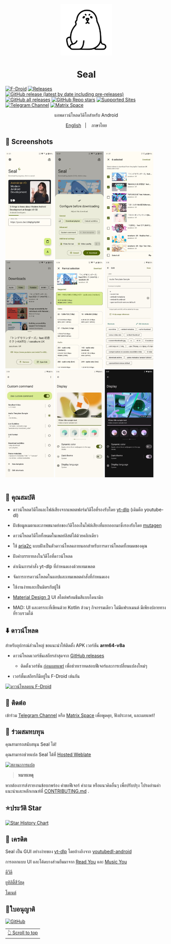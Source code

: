 <div align="center">
<p align="center"> 
	<img src="fastlane/metadata/android/en-US/images/icon.png" width=160 height=160 >
</p>
<h1 align="center">
Seal
</h1>
</div>


[![F-Droid](https://img.shields.io/f-droid/v/vdownloader.svg?logo=F-Droid&color=green&style=flat-square)](https://f-droid.org/en/packages/vdownloader)
[![Releases](https://img.shields.io/github/release/JunkFood02/Seal.svg?logo=github&color=171515&label=stable&style=flat-square)](https://github.com/JunkFood02/Seal/releases/latest)
[![GitHub release (latest by date including pre-releases)](https://img.shields.io/github/v/release/JunkFood02/Seal?include_prereleases&label=preview&logo=github)](https://github.com/JunkFood02/Seal/releases)
[![GitHub all releases](https://img.shields.io/github/downloads/JunkFood02/Seal/total?style=flat-square)](https://github.com/JunkFood02/Seal/releases)
[![GitHub Repo stars](https://img.shields.io/github/stars/JunkFood02/Seal?style=flat-square)](https://github.com/JunkFood02/Seal/stargazers)
[![Supported Sites](https://img.shields.io/badge/Supported-Sites-9cf.svg?style=flat-square)](https://github.com/yt-dlp/yt-dlp/blob/master/supportedsites.md)
[![Telegram Channel](https://img.shields.io/badge/Telegram-Seal-blue?style=flat-square&logo=telegram)](https://t.me/seal_app)
[![Matrix Space](https://img.shields.io/badge/Matrix-Seal-Black?style=flat-square&color=black&logo=matrix)](https://matrix.to/#/#seal-space:matrix.org)


<p align="center">
แอพดาวน์โหลดวิดิโอสำหรับ Android
</p>
<p align="center">
<a href="https://github.com/JunkFood02/Seal/blob/main/README.md">English</a>
&nbsp;&nbsp;| &nbsp;&nbsp;
ภาษาไทย
</p>

</div>

## 📱 Screenshots

<div>
<img src="/fastlane/metadata/android/en-US/images/phoneScreenshots/1.jpg" width="30%" />
<img src="/fastlane/metadata/android/en-US/images/phoneScreenshots/2.jpg" width="30%" />
<img src="/fastlane/metadata/android/en-US/images/phoneScreenshots/3.jpg" width="30%" />
<img src="/fastlane/metadata/android/en-US/images/phoneScreenshots/4.jpg" width="30%" />
<img src="/fastlane/metadata/android/en-US/images/phoneScreenshots/5.jpg" width="30%" />
<img src="/fastlane/metadata/android/en-US/images/phoneScreenshots/6.jpg" width="30%" />
<img src="/fastlane/metadata/android/en-US/images/phoneScreenshots/7.jpg" width="30%" />
<img src="/fastlane/metadata/android/en-US/images/phoneScreenshots/8.jpg" width="30%" />
<img src="/fastlane/metadata/android/en-US/images/phoneScreenshots/9.jpg" width="30%" />
</div>



<br>

## 📖 คุณสมบัติ

 - ดาวน์โหลดวิดีโอและไฟล์เสียงจากแพลตฟอร์มวิดีโอที่รองรับโดย [yt-dlp](https://github.com/yt-dlp/yt-dlp) (เดิมคือ youtube-dl)

 - ฝังข้อมูลเมตาและภาพขนาดย่อของวิดีโอลงในไฟล์เสียงที่แยกออกมาซึ่งรองรับโดย [mutagen](https://github.com/quodlibet/mutagen)

 - ดาวน์โหลดวิดีโอทั้งหมดในเพลย์ลิสต์ได้ด้วยคลิกเดียว

 - ใช้ [aria2c](https://github.com/aria2/aria2) แบบฝังเป็นตัวดาวน์โหลดภายนอกสำหรับการดาวน์โหลดทั้งหมดของคุณ

 - ฝังคำบรรยายลงในวิดีโอที่ดาวน์โหลด

 - ดำเนินการคำสั่ง yt-dlp ที่กำหนดเองด้วยเทมเพลต

 - จัดการการดาวน์โหลดในแอปและเทมเพลตคำสั่งที่กำหนดเอง

 - ใช้งานง่ายและเป็นมิตรกับผู้ใช้

 - [Material Design 3](https://m3.material.io/) UI สไตล์พร้อมธีมสีแบบไดนามิก

 - MAD: UI และตรรกะที่เขียนด้วย Kotlin ล้วนๆ  กิจกรรมเดียว ไม่มีแฟรกเมนต์ มีเพียงปลายทางที่รวบรวมได้


## ⬇️ ดาวน์โหลด

 สำหรับอุปกรณ์ส่วนใหญ่ ขอแนะนำให้ติดตั้ง APK เวอร์ชัน **arm64-v8a**

 - ดาวน์โหลดเวอร์ชันเสถียรล่าสุดจาก [GitHub releases](https://github.com/JunkFood02/Seal/releases/latest)
   - ติดตั้งเวอร์ชัน [ก่อนเผยแพร่](https://github.com/JunkFood02/Seal/releases/) เพื่อช่วยเราทดสอบฟีเจอร์และการเปลี่ยนแปลงใหม่ๆ

 - เวอร์ชั้นเสถียรก็มีอยู่ใน F-Droid เช่นกัน

 [<img src="https://fdroid.gitlab.io/artwork/badge/get-it-on.png"
      alt="ดาวน์โหลดบน F-Droid"
      height="70">](https://f-droid.org/packages/vdownloader/)
      
## 💬 ติดต่อ

 เข้าร่วม [Telegram Channel](https://t.me/seal_app) หรือ [Matrix Space](https://matrix.to/#/#seal-space:matrix.org) เพื่อพูดคุย, ฟังประกาศ, และเผยแพร่!

 ## 🤝 ร่วมสมทบทุน

 คุณสามารถสนับสนุน Seal ได้!

 คุณสามารถช่วยแปล Seal ได้ที่ [Hosted Weblate](https://hosted.weblate.org/projects/seal/)

 [![สถานะการแปล](https://hosted.weblate.org/widgets/seal/-/strings/multi-auto.svg)](https://hosted.weblate.org/engage/seal/)

 >**หมายเหตุ**

 หากต้องการส่งรายงานข้อบกพร่อง คำขอฟีเจอร์ คำถาม หรือแนวคิดอื่นๆ เพื่อปรับปรุง โปรดอ่านคำแนะนำและหลักเกณฑ์ที่ [CONTRIBUTING.md](https://github.com/JunkFood02/Seal/blob/main/CONTRIBUTING.md)  .

 ## ⭐️ประวัติ Star

 [![Star History Chart](https://api.star-history.com/svg?repos=JunkFood02/Seal&type=Timeline)](https://star-history.com/#JunkFood02/Seal&Timeline)

 ## 🧱 เครดิต

 Seal เป็น GUI อย่างง่ายของ [yt-dlp](https://github.com/yt-dlp/yt-dlp) โดยอ้างอิงจาก [youtubedl-android](https://github.com/yausername/youtubedl-android  )

 การออกแบบ UI และโค้ดบางส่วนยืมมาจาก [Read You](https://github.com/Ashinch/ReadYou) และ [Music You](https://github.com/Kyant0/MusicYou)

 [ดีวีดี](https://github.com/yausername/dvd)

 [ยูทิลิตี้สีวัสดุ](https://github.com/material-foundation/material-color-utilities)

 [โมเนต์](https://github.com/Kyant0/Monet)

 ## 📃ใบอนุญาติ

[![GitHub](https://img.shields.io/github/license/JunkFood02/Seal?style=for-the-badge)](https://github.com/JunkFood02/Seal/blob/main/LICENSE)

<div align="right">
<table><td>
<a href="#start-of-content">👆 Scroll to top</a>
</td></table>
</div>
